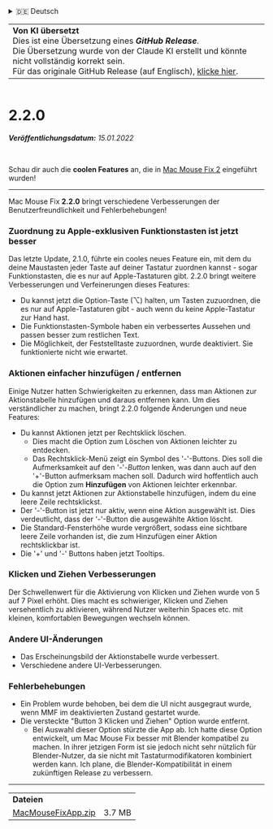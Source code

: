 <details>
<summary>🇩🇪 Deutsch</summary>

[🇬🇧 English (GitHub)](https://github.com/noah-nuebling/mac-mouse-fix/releases/tag/2.2.0)\
[🇦🇩 Català](https://redirect.macmousefix.com/?target=mmf-release&tag=2.2.0&locale=ca)\
**🇩🇪 Deutsch**\
[🇪🇸 Español](https://redirect.macmousefix.com/?target=mmf-release&tag=2.2.0&locale=es)\
[🇫🇷 Français](https://redirect.macmousefix.com/?target=mmf-release&tag=2.2.0&locale=fr)\
[🇮🇩 Indonesia](https://redirect.macmousefix.com/?target=mmf-release&tag=2.2.0&locale=id)\
[🇮🇹 Italiano](https://redirect.macmousefix.com/?target=mmf-release&tag=2.2.0&locale=it)\
[🇭🇺 Magyar](https://redirect.macmousefix.com/?target=mmf-release&tag=2.2.0&locale=hu)\
[🇳🇱 Nederlands](https://redirect.macmousefix.com/?target=mmf-release&tag=2.2.0&locale=nl)\
[🇵🇱 Polski](https://redirect.macmousefix.com/?target=mmf-release&tag=2.2.0&locale=pl)\
[🇧🇷 Português (Brasil)](https://redirect.macmousefix.com/?target=mmf-release&tag=2.2.0&locale=pt-BR)\
[🇵🇹 Português (Portugal)](https://redirect.macmousefix.com/?target=mmf-release&tag=2.2.0&locale=pt-PT)\
[🇷🇴 Română](https://redirect.macmousefix.com/?target=mmf-release&tag=2.2.0&locale=ro)\
[🇸🇪 Svenska](https://redirect.macmousefix.com/?target=mmf-release&tag=2.2.0&locale=sv)\
[🇻🇳 Tiếng Việt](https://redirect.macmousefix.com/?target=mmf-release&tag=2.2.0&locale=vi)\
[🇹🇷 Türkçe](https://redirect.macmousefix.com/?target=mmf-release&tag=2.2.0&locale=tr)\
[🇨🇿 Čeština](https://redirect.macmousefix.com/?target=mmf-release&tag=2.2.0&locale=cs)\
[🇬🇷 Ελληνικά](https://redirect.macmousefix.com/?target=mmf-release&tag=2.2.0&locale=el)\
[🇷🇺 Русский](https://redirect.macmousefix.com/?target=mmf-release&tag=2.2.0&locale=ru)\
[🇺🇦 Українська](https://redirect.macmousefix.com/?target=mmf-release&tag=2.2.0&locale=uk)\
[🇮🇱 עברית](https://redirect.macmousefix.com/?target=mmf-release&tag=2.2.0&locale=he)\
[🇸🇦 العربية](https://redirect.macmousefix.com/?target=mmf-release&tag=2.2.0&locale=ar)\
[🇮🇳 हिन्दी](https://redirect.macmousefix.com/?target=mmf-release&tag=2.2.0&locale=hi)\
[🇹🇭 ไทย](https://redirect.macmousefix.com/?target=mmf-release&tag=2.2.0&locale=th)\
[🇨🇳 中文 (简体)](https://redirect.macmousefix.com/?target=mmf-release&tag=2.2.0&locale=zh-Hans)\
[🇨🇳 中文 (繁體)](https://redirect.macmousefix.com/?target=mmf-release&tag=2.2.0&locale=zh-Hant)\
[🇭🇰 中文（香港)](https://redirect.macmousefix.com/?target=mmf-release&tag=2.2.0&locale=zh-HK)\
[🇯🇵 日本語](https://redirect.macmousefix.com/?target=mmf-release&tag=2.2.0&locale=ja)\
[🇰🇷 한국어](https://redirect.macmousefix.com/?target=mmf-release&tag=2.2.0&locale=ko)\
[Help translate Mac Mouse Fix to different languages!](https://github.com/noah-nuebling/mac-mouse-fix/discussions/731)
</details>
<table align=><td>
<b>Von KI übersetzt</b><br>
Dies ist eine Übersetzung eines <b><em>GitHub Release</em></b>.<br>
Die Übersetzung wurde von der Claude KI erstellt und könnte nicht vollständig korrekt sein.<br>
Für das originale GitHub Release (auf Englisch), <a href="https://github.com/noah-nuebling/mac-mouse-fix/releases/tag/2.2.0">klicke hier</a>.
</td></table>

<table></table>

# 2.2.0
***Veröffentlichungsdatum:** 15.01.2022*

<br>

Schau dir auch die **coolen Features** an, die in [Mac Mouse Fix 2](https://github.com/noah-nuebling/mac-mouse-fix/releases/tag/2.0.0) eingeführt wurden!

---

Mac Mouse Fix **2.2.0** bringt verschiedene Verbesserungen der Benutzerfreundlichkeit und Fehlerbehebungen!

### Zuordnung zu Apple-exklusiven Funktionstasten ist jetzt besser

Das letzte Update, 2.1.0, führte ein cooles neues Feature ein, mit dem du deine Maustasten jeder Taste auf deiner Tastatur zuordnen kannst - sogar Funktionstasten, die es nur auf Apple-Tastaturen gibt. 2.2.0 bringt weitere Verbesserungen und Verfeinerungen dieses Features:

- Du kannst jetzt die Option-Taste (⌥) halten, um Tasten zuzuordnen, die es nur auf Apple-Tastaturen gibt - auch wenn du keine Apple-Tastatur zur Hand hast.
- Die Funktionstasten-Symbole haben ein verbessertes Aussehen und passen besser zum restlichen Text.
- Die Möglichkeit, der Feststelltaste zuzuordnen, wurde deaktiviert. Sie funktionierte nicht wie erwartet.

### Aktionen einfacher hinzufügen / entfernen

Einige Nutzer hatten Schwierigkeiten zu erkennen, dass man Aktionen zur Aktionstabelle hinzufügen und daraus entfernen kann. Um dies verständlicher zu machen, bringt 2.2.0 folgende Änderungen und neue Features:

- Du kannst Aktionen jetzt per Rechtsklick löschen.
  - Dies macht die Option zum Löschen von Aktionen leichter zu entdecken.
  - Das Rechtsklick-Menü zeigt ein Symbol des '-'-Buttons. Dies soll die Aufmerksamkeit auf den '-'-_Button_ lenken, was dann auch auf den '+'-Button aufmerksam machen soll. Dadurch wird hoffentlich auch die Option zum **Hinzufügen** von Aktionen leichter erkennbar.
- Du kannst jetzt Aktionen zur Aktionstabelle hinzufügen, indem du eine leere Zeile rechtsklickst.
- Der '-'-Button ist jetzt nur aktiv, wenn eine Aktion ausgewählt ist. Dies verdeutlicht, dass der '-'-Button die ausgewählte Aktion löscht.
- Die Standard-Fensterhöhe wurde vergrößert, sodass eine sichtbare leere Zeile vorhanden ist, die zum Hinzufügen einer Aktion rechtsklickbar ist.
- Die '+' und '-' Buttons haben jetzt Tooltips.

### Klicken und Ziehen Verbesserungen

Der Schwellenwert für die Aktivierung von Klicken und Ziehen wurde von 5 auf 7 Pixel erhöht. Dies macht es schwieriger, Klicken und Ziehen versehentlich zu aktivieren, während Nutzer weiterhin Spaces etc. mit kleinen, komfortablen Bewegungen wechseln können.

### Andere UI-Änderungen

- Das Erscheinungsbild der Aktionstabelle wurde verbessert.
- Verschiedene andere UI-Verbesserungen.

### Fehlerbehebungen

- Ein Problem wurde behoben, bei dem die UI nicht ausgegraut wurde, wenn MMF im deaktivierten Zustand gestartet wurde.
- Die versteckte "Button 3 Klicken und Ziehen" Option wurde entfernt.
  - Bei Auswahl dieser Option stürzte die App ab. Ich hatte diese Option entwickelt, um Mac Mouse Fix besser mit Blender kompatibel zu machen. In ihrer jetzigen Form ist sie jedoch nicht sehr nützlich für Blender-Nutzer, da sie nicht mit Tastaturmodifikatoren kombiniert werden kann. Ich plane, die Blender-Kompatibilität in einem zukünftigen Release zu verbessern.

---

<table align="start">
<tr>
    <td colspan=2>
        <b>Dateien</b>
    </td>
</tr>
<tr>
    <td><a href="https://github.com/noah-nuebling/mac-mouse-fix/releases/download/2.2.0/MacMouseFixApp.zip">MacMouseFixApp.zip</a></td>
    <td>3.7 MB</td>
</tr>
</table>